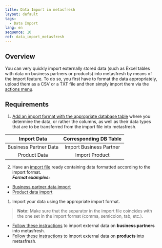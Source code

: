 ```yaml
---
title: Data Import in metasfresh
layout: default
tags:
  - Data Import
lang: en
sequence: 10
ref: data_import_metasfresh
---
```


## Overview
You can very quickly import externally stored data (such as Excel tables with data on business partners or products) into metasfresh by means of the import feature. To do so, you first have to format the data appropriately, upload them as a CSV or a TXT file and then simply import them via the [actions menu](StartAction).

## Requirements
1. [Add an import format with the appropriate database table](Add_import_format) where you determine the data, or rather the columns, as well as their data types that are to be transferred from the import file into metasfresh.

| Import Data | Corresponding DB Table |
| :---: | :---: |
| Business Partner Data | Import Business Partner |
| Product Data | Import Product |

2. Have an [import file](Import_file_useful_tips) ready containing data formatted according to the import format.<br> ***Format examples:***
 - [Business partner data import](Import_format_example_bpartner)
 - [Product data import](Import_format_example_product)

1. Import your data using the appropriate import format.
 >**Note:** Make sure that the separator in the import file coincides with the one set in the import format (comma, semicolon, tab, etc.).

 - [Follow these instructions](Import_bpartner_data) to import external data on **business partners** into metasfresh.
 - [Follow these instructions](Import_product_data) to import external data on **products** into metasfresh.
